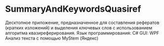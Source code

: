 # SummaryAndKeywordsQuasiref
Десктопное приложение, предназначенное для составления рефератов (кратких изложений) и выделения ключевых слов с использованием алгоритма квазиреферирования.
Язык программирования: C# 
GUI: WPF
Анализ текста с помощью MyStem (Яндекс)

